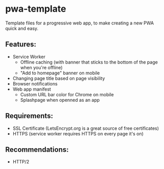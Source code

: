 # pwa-template
Template files for a progressive web app, to make creating a new PWA quick and easy.


## Features:

- Service Worker
  - Offline caching (with banner that sticks to the bottom of the page when you're offline)
  - "Add to homepage" banner on mobile
- Changing page title based on page visibility
- Browser notifications
- Web app manifest
  - Custom URL bar color for Chrome on mobile
  - Splashpage when openned as an app


## Requirements:

- SSL Certificate (LetsEncrypt.org is a great source of free certificates)
- HTTPS (service worker requires HTTPS on every page it's on)


## Recommendations:

- HTTP/2
